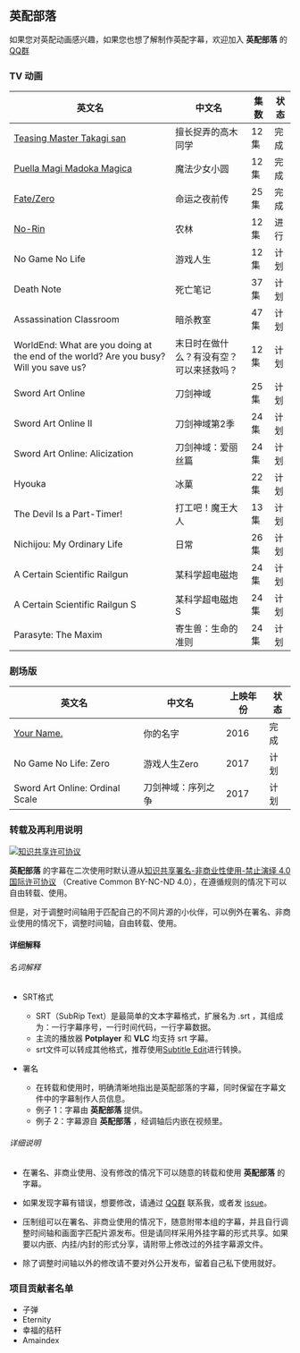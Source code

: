 ## **英配部落**

如果您对英配动画感兴趣，如果您也想了解制作英配字幕，欢迎加入 **英配部落** 的 [QQ群](https://jq.qq.com/?_wv=1027&k=5kCsfB9)

### **TV 动画**

| 英文名                                                                                                        | 中文名                                   | 集数 | 状态 |
| ------------------------------------------------------------------------------------------------------------- | ---------------------------------------- | ---- | ---- |
| [Teasing Master Takagi san](https://github.com/Tridagger/EDATRIBE-SUBS/tree/master/Teasing_Master_Takagi-san) | 擅长捉弄的高木同学                       | 12集 | 完成 |
| [Puella Magi Madoka Magica](https://github.com/Tridagger/EDATRIBE-SUBS/tree/master/Puella_Magi_Madoka_Magica) | 魔法少女小圆                             | 12集 | 完成 |
| [Fate/Zero](https://github.com/Tridagger/EDATRIBE-SUBS/tree/master/Fate_Zero)                                 | 命运之夜前传                             | 25集 | 完成 |
| [No-Rin](https://github.com/Tridagger/EDATRIBE-SUBS/tree/master/No-Rin)                                       | 农林                                     | 12集 | 进行 |
| No Game No Life                                                                                               | 游戏人生                                 | 12集 | 计划 |
| Death Note                                                                                                    | 死亡笔记                                 | 37集 | 计划 |
| Assassination Classroom                                                                                       | 暗杀教室                                 | 47集 | 计划 |
| WorldEnd: What are you doing at the end of the world? Are you busy? Will you save us?                         | 末日时在做什么？有没有空？可以来拯救吗？ | 12集 | 计划 |
| Sword Art Online                                                                                              | 刀剑神域                                 | 25集 | 计划 |
| Sword Art Online II                                                                                           | 刀剑神域第2季                            | 24集 | 计划 |
| Sword Art Online: Alicization                                                                                 | 刀剑神域：爱丽丝篇                       | 24集 | 计划 |
| Hyouka                                                                                                        | 冰菓                                     | 22集 | 计划 |
| The Devil Is a Part-Timer!                                                                                    | 打工吧！魔王大人                         | 13集 | 计划 |
| Nichijou: My Ordinary Life                                                                                    | 日常                                     | 26集 | 计划 |
| A Certain Scientific Railgun                                                                                  | 某科学超电磁炮                           | 24集 | 计划 |
| A Certain Scientific Railgun S                                                                                | 某科学超电磁炮S                          | 24集 | 计划 |
| Parasyte: The Maxim                                                                                           | 寄生兽：生命的准则                       | 24集 | 计划 |

### **剧场版**
| 英文名                                                                         | 中文名       | 上映年份 | 状态 |
| ------------------------------------------------------------------------------ | ------------ | -------- | ---- |
| [Your Name.](https://github.com/Tridagger/EDATRIBE-SUBS/tree/master/Your_Name) | 你的名字     | 2016     | 完成 |
| No Game No Life: Zero      | 游戏人生Zero | 2017     | 计划 |
| Sword Art Online: Ordinal Scale  | 刀剑神域：序列之争 | 2017 | 计划 |


### 转载及再利用说明

<a rel="license" href="http://creativecommons.org/licenses/by-nc-nd/4.0/"><img alt="知识共享许可协议" style="border-width:0" src="https://i.creativecommons.org/l/by-nc-nd/4.0/88x31.png" /></a>

**英配部落** 的字幕在二次使用时默认遵从<a rel="license" href="http://creativecommons.org/licenses/by-nc-nd/4.0/">知识共享署名-非商业性使用-禁止演绎 4.0 国际许可协议</a> （Creative Common BY-NC-ND 4.0），在遵循规则的情况下可以自由转载、使用。

但是，对于调整时间轴用于匹配自己的不同片源的小伙伴，可以例外在署名、非商业使用的情况下，调整时间轴，自由转载、使用。



#### 详细解释

###### 名词解释

- SRT格式
  - SRT（SubRip Text）是最简单的文本字幕格式，扩展名为 .srt ，其组成为：一行字幕序号，一行时间代码，一行字幕数据。
  - 主流的播放器 **Potplayer** 和 **VLC** 均支持 srt 字幕。
  - srt文件可以转成其他格式，推荐使用[Subtitle Edit](https://github.com/SubtitleEdit/subtitleedit)进行转换。

- 署名

  - 在转载和使用时，明确清晰地指出是英配部落的字幕，同时保留在字幕文件中的字幕制作人员信息。
  - 例子 1：字幕由 **英配部落** 提供。
  - 例子 2：字幕源自 **英配部落** ，经调轴后内嵌在视频里。




###### 详细说明

- 在署名、非商业使用、没有修改的情况下可以随意的转载和使用 **英配部落** 的字幕。

- 如果发现字幕有错误，想要修改，请通过 [QQ群](https://jq.qq.com/?_wv=1027&k=5kCsfB9) 联系我，或者发 [issue](https://github.com/Tridagger/EDATRIBE-SUBS/issues)。


- 压制组可以在署名、非商业使用的情况下，随意附带本组的字幕，并且自行调整时间轴和画面字匹配片源发布。但是请同样采用外挂字幕的形式共享。如果要以内嵌、内挂/内封的形式分享，请附带上修改过的外挂字幕源文件。


- 除了调整时间轴以外的修改请不要对外公开发布，留着自己私下使用就好。

### 项目贡献者名单
 - 子弹
 - Eternity
 - 幸福的秸秆
 - Amaindex
